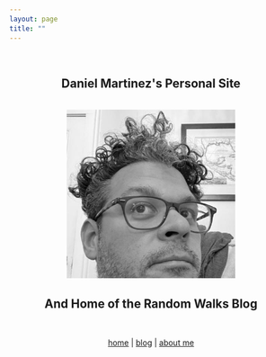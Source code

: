 ```yaml
---
layout: page
title: ""
---
```


<br>

<h2 align="center"> Daniel Martinez's Personal Site </h2>


<br>

<div style="text-align: center"><img src="assets/images/profile.jpg" width = "300"></div>

<h2 align="center"> And Home of the Random Walks Blog </h2>

<br>

<center>

  <a href="https://dmartinezphd.github.io/">home</a> | <a href="https://dmartinezphd.github.io/blog">blog</a> | <a href="https://dmartinezphd.github.io/about">about me</a>

</center>
